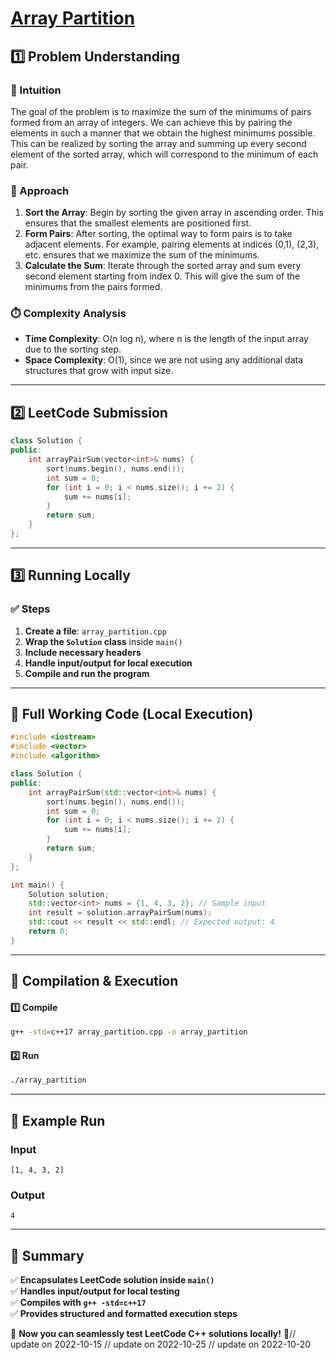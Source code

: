 # **[Array Partition](https://leetcode.com/problems/array-partition/description/)**  

## **1️⃣ Problem Understanding**  
### **📌 Intuition**  
The goal of the problem is to maximize the sum of the minimums of pairs formed from an array of integers. We can achieve this by pairing the elements in such a manner that we obtain the highest minimums possible. This can be realized by sorting the array and summing up every second element of the sorted array, which will correspond to the minimum of each pair.

### **🚀 Approach**  
1. **Sort the Array**: Begin by sorting the given array in ascending order. This ensures that the smallest elements are positioned first.
2. **Form Pairs**: After sorting, the optimal way to form pairs is to take adjacent elements. For example, pairing elements at indices (0,1), (2,3), etc. ensures that we maximize the sum of the minimums.
3. **Calculate the Sum**: Iterate through the sorted array and sum every second element starting from index 0. This will give the sum of the minimums from the pairs formed.

### **⏱️ Complexity Analysis**  
- **Time Complexity**: O(n log n), where n is the length of the input array due to the sorting step.
- **Space Complexity**: O(1), since we are not using any additional data structures that grow with input size.

---  

## **2️⃣ LeetCode Submission**  
```cpp
class Solution {
public:
    int arrayPairSum(vector<int>& nums) {
        sort(nums.begin(), nums.end());
        int sum = 0;
        for (int i = 0; i < nums.size(); i += 2) {
            sum += nums[i];
        }
        return sum;
    }
};
```  

---  

## **3️⃣ Running Locally**  
### **✅ Steps**  
1. **Create a file**: `array_partition.cpp`  
2. **Wrap the `Solution` class** inside `main()`  
3. **Include necessary headers**  
4. **Handle input/output for local execution**  
5. **Compile and run the program**  

---  

## **📝 Full Working Code (Local Execution)**  
```cpp
#include <iostream>
#include <vector>
#include <algorithm>

class Solution {
public:
    int arrayPairSum(std::vector<int>& nums) {
        sort(nums.begin(), nums.end());
        int sum = 0;
        for (int i = 0; i < nums.size(); i += 2) {
            sum += nums[i];
        }
        return sum;
    }
};

int main() {
    Solution solution;
    std::vector<int> nums = {1, 4, 3, 2}; // Sample input
    int result = solution.arrayPairSum(nums);
    std::cout << result << std::endl; // Expected output: 4
    return 0;
}
```  

---  

## **🔧 Compilation & Execution**  
#### **1️⃣ Compile**  
```bash
g++ -std=c++17 array_partition.cpp -o array_partition
```  

#### **2️⃣ Run**  
```bash
./array_partition
```  

---  

## **🎯 Example Run**  
### **Input**  
```
[1, 4, 3, 2]
```  
### **Output**  
```
4
```  

---  

## **📌 Summary**  
✅ **Encapsulates LeetCode solution inside `main()`**  
✅ **Handles input/output for local testing**  
✅ **Compiles with `g++ -std=c++17`**  
✅ **Provides structured and formatted execution steps**  

🚀 **Now you can seamlessly test LeetCode C++ solutions locally!** 🚀// update on 2022-10-15
// update on 2022-10-25
// update on 2022-10-20
